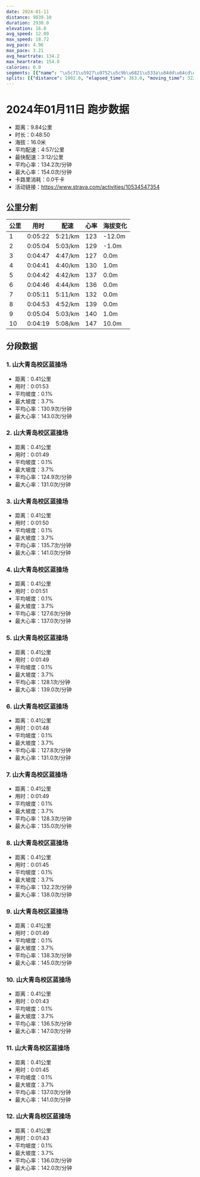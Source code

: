 ```yaml
---
date: 2024-01-11
distance: 9839.10
duration: 2930.0
elevation: 16.0
avg_speed: 12.09
max_speed: 18.72
avg_pace: 4.96
max_pace: 3.21
avg_heartrate: 134.2
max_heartrate: 154.0
calories: 0.0
segments: [{"name": "\u5c71\u5927\u9752\u5c9b\u6821\u533a\u84dd\u64cd\u573a", "distance": 408.3, "elapsed_time": 113.0, "moving_time": 113.0, "average_heartrate": 130.9, "max_heartrate": 143.0, "average_grade": 0.1, "maximum_grade": 3.7, "elevation_difference": 0.7999999999999998}, {"name": "\u5c71\u5927\u9752\u5c9b\u6821\u533a\u84dd\u64cd\u573a", "distance": 408.3, "elapsed_time": 109.0, "moving_time": 109.0, "average_heartrate": 124.9, "max_heartrate": 131.0, "average_grade": 0.1, "maximum_grade": 3.7, "elevation_difference": 0.7999999999999998}, {"name": "\u5c71\u5927\u9752\u5c9b\u6821\u533a\u84dd\u64cd\u573a", "distance": 408.3, "elapsed_time": 110.0, "moving_time": 110.0, "average_heartrate": 135.7, "max_heartrate": 141.0, "average_grade": 0.1, "maximum_grade": 3.7, "elevation_difference": 0.7999999999999998}, {"name": "\u5c71\u5927\u9752\u5c9b\u6821\u533a\u84dd\u64cd\u573a", "distance": 408.3, "elapsed_time": 111.0, "moving_time": 111.0, "average_heartrate": 127.6, "max_heartrate": 137.0, "average_grade": 0.1, "maximum_grade": 3.7, "elevation_difference": 0.7999999999999998}, {"name": "\u5c71\u5927\u9752\u5c9b\u6821\u533a\u84dd\u64cd\u573a", "distance": 408.3, "elapsed_time": 109.0, "moving_time": 109.0, "average_heartrate": 128.1, "max_heartrate": 139.0, "average_grade": 0.1, "maximum_grade": 3.7, "elevation_difference": 0.7999999999999998}, {"name": "\u5c71\u5927\u9752\u5c9b\u6821\u533a\u84dd\u64cd\u573a", "distance": 408.3, "elapsed_time": 108.0, "moving_time": 108.0, "average_heartrate": 127.8, "max_heartrate": 131.0, "average_grade": 0.1, "maximum_grade": 3.7, "elevation_difference": 0.7999999999999998}, {"name": "\u5c71\u5927\u9752\u5c9b\u6821\u533a\u84dd\u64cd\u573a", "distance": 408.3, "elapsed_time": 109.0, "moving_time": 109.0, "average_heartrate": 128.3, "max_heartrate": 135.0, "average_grade": 0.1, "maximum_grade": 3.7, "elevation_difference": 0.7999999999999998}, {"name": "\u5c71\u5927\u9752\u5c9b\u6821\u533a\u84dd\u64cd\u573a", "distance": 408.3, "elapsed_time": 105.0, "moving_time": 105.0, "average_heartrate": 132.2, "max_heartrate": 138.0, "average_grade": 0.1, "maximum_grade": 3.7, "elevation_difference": 0.7999999999999998}, {"name": "\u5c71\u5927\u9752\u5c9b\u6821\u533a\u84dd\u64cd\u573a", "distance": 408.3, "elapsed_time": 109.0, "moving_time": 109.0, "average_heartrate": 138.3, "max_heartrate": 145.0, "average_grade": 0.1, "maximum_grade": 3.7, "elevation_difference": 0.7999999999999998}, {"name": "\u5c71\u5927\u9752\u5c9b\u6821\u533a\u84dd\u64cd\u573a", "distance": 408.3, "elapsed_time": 103.0, "moving_time": 103.0, "average_heartrate": 136.5, "max_heartrate": 147.0, "average_grade": 0.1, "maximum_grade": 3.7, "elevation_difference": 0.7999999999999998}, {"name": "\u5c71\u5927\u9752\u5c9b\u6821\u533a\u84dd\u64cd\u573a", "distance": 408.3, "elapsed_time": 105.0, "moving_time": 105.0, "average_heartrate": 137.0, "max_heartrate": 141.0, "average_grade": 0.1, "maximum_grade": 3.7, "elevation_difference": 0.7999999999999998}, {"name": "\u5c71\u5927\u9752\u5c9b\u6821\u533a\u84dd\u64cd\u573a", "distance": 408.3, "elapsed_time": 103.0, "moving_time": 103.0, "average_heartrate": 136.0, "max_heartrate": 142.0, "average_grade": 0.1, "maximum_grade": 3.7, "elevation_difference": 0.7999999999999998}]
splits: [{"distance": 1002.0, "elapsed_time": 363.0, "moving_time": 322.0, "average_speed": 3.11, "pace": 5.359067524115756, "average_heartrate": 123.4751552795031, "elevation_difference": -12.0, "split_number": 1}, {"distance": 999.5, "elapsed_time": 304.0, "moving_time": 304.0, "average_speed": 3.29, "pace": 5.065866261398176, "average_heartrate": 129.3815789473684, "elevation_difference": -1.0, "split_number": 2}, {"distance": 999.5, "elapsed_time": 287.0, "moving_time": 287.0, "average_speed": 3.48, "pace": 4.789281609195402, "average_heartrate": 127.36236933797909, "elevation_difference": 0.0, "split_number": 3}, {"distance": 1001.5, "elapsed_time": 281.0, "moving_time": 281.0, "average_speed": 3.56, "pace": 4.681657303370786, "average_heartrate": 130.9644128113879, "elevation_difference": 1.0, "split_number": 4}, {"distance": 997.5, "elapsed_time": 282.0, "moving_time": 282.0, "average_speed": 3.54, "pace": 4.708107344632768, "average_heartrate": 137.4113475177305, "elevation_difference": 0.0, "split_number": 5}, {"distance": 1002.5, "elapsed_time": 286.0, "moving_time": 286.0, "average_speed": 3.51, "pace": 4.748347578347579, "average_heartrate": 136.44718309859155, "elevation_difference": 0.0, "split_number": 6}, {"distance": 997.5, "elapsed_time": 311.0, "moving_time": 311.0, "average_speed": 3.21, "pace": 5.192118380062305, "average_heartrate": 132.43086816720256, "elevation_difference": 0.0, "split_number": 7}, {"distance": 1001.0, "elapsed_time": 293.0, "moving_time": 293.0, "average_speed": 3.42, "pace": 4.873304093567251, "average_heartrate": 139.79522184300342, "elevation_difference": 0.0, "split_number": 8}, {"distance": 999.5, "elapsed_time": 304.0, "moving_time": 304.0, "average_speed": 3.29, "pace": 5.065866261398176, "average_heartrate": 140.44736842105263, "elevation_difference": 1.0, "split_number": 9}, {"distance": 838.6, "elapsed_time": 259.0, "moving_time": 259.0, "average_speed": 3.24, "pace": 5.144043209876543, "average_heartrate": 147.03100775193798, "elevation_difference": 10.0, "split_number": 10}]
---
```


# 2024年01月11日 跑步数据

- 距离：9.84公里
- 时长：0:48:50
- 海拔：16.0米
- 平均配速：4:57/公里
- 最快配速：3:12/公里
- 平均心率：134.2次/分钟
- 最大心率：154.0次/分钟
- 卡路里消耗：0.0千卡
- 活动链接：https://www.strava.com/activities/10534547354

## 公里分割

| 公里 | 用时 | 配速 | 心率 | 海拔变化 |
|------|------|------|------|------|
| 1 | 0:05:22 | 5:21/km | 123 | -12.0m |
| 2 | 0:05:04 | 5:03/km | 129 | -1.0m |
| 3 | 0:04:47 | 4:47/km | 127 | 0.0m |
| 4 | 0:04:41 | 4:40/km | 130 | 1.0m |
| 5 | 0:04:42 | 4:42/km | 137 | 0.0m |
| 6 | 0:04:46 | 4:44/km | 136 | 0.0m |
| 7 | 0:05:11 | 5:11/km | 132 | 0.0m |
| 8 | 0:04:53 | 4:52/km | 139 | 0.0m |
| 9 | 0:05:04 | 5:03/km | 140 | 1.0m |
| 10 | 0:04:19 | 5:08/km | 147 | 10.0m |


## 分段数据

### 1. 山大青岛校区蓝操场

- 距离：0.41公里
- 用时：0:01:53
- 平均坡度：0.1%
- 最大坡度：3.7%
- 平均心率：130.9次/分钟
- 最大心率：143.0次/分钟

### 2. 山大青岛校区蓝操场

- 距离：0.41公里
- 用时：0:01:49
- 平均坡度：0.1%
- 最大坡度：3.7%
- 平均心率：124.9次/分钟
- 最大心率：131.0次/分钟

### 3. 山大青岛校区蓝操场

- 距离：0.41公里
- 用时：0:01:50
- 平均坡度：0.1%
- 最大坡度：3.7%
- 平均心率：135.7次/分钟
- 最大心率：141.0次/分钟

### 4. 山大青岛校区蓝操场

- 距离：0.41公里
- 用时：0:01:51
- 平均坡度：0.1%
- 最大坡度：3.7%
- 平均心率：127.6次/分钟
- 最大心率：137.0次/分钟

### 5. 山大青岛校区蓝操场

- 距离：0.41公里
- 用时：0:01:49
- 平均坡度：0.1%
- 最大坡度：3.7%
- 平均心率：128.1次/分钟
- 最大心率：139.0次/分钟

### 6. 山大青岛校区蓝操场

- 距离：0.41公里
- 用时：0:01:48
- 平均坡度：0.1%
- 最大坡度：3.7%
- 平均心率：127.8次/分钟
- 最大心率：131.0次/分钟

### 7. 山大青岛校区蓝操场

- 距离：0.41公里
- 用时：0:01:49
- 平均坡度：0.1%
- 最大坡度：3.7%
- 平均心率：128.3次/分钟
- 最大心率：135.0次/分钟

### 8. 山大青岛校区蓝操场

- 距离：0.41公里
- 用时：0:01:45
- 平均坡度：0.1%
- 最大坡度：3.7%
- 平均心率：132.2次/分钟
- 最大心率：138.0次/分钟

### 9. 山大青岛校区蓝操场

- 距离：0.41公里
- 用时：0:01:49
- 平均坡度：0.1%
- 最大坡度：3.7%
- 平均心率：138.3次/分钟
- 最大心率：145.0次/分钟

### 10. 山大青岛校区蓝操场

- 距离：0.41公里
- 用时：0:01:43
- 平均坡度：0.1%
- 最大坡度：3.7%
- 平均心率：136.5次/分钟
- 最大心率：147.0次/分钟

### 11. 山大青岛校区蓝操场

- 距离：0.41公里
- 用时：0:01:45
- 平均坡度：0.1%
- 最大坡度：3.7%
- 平均心率：137.0次/分钟
- 最大心率：141.0次/分钟

### 12. 山大青岛校区蓝操场

- 距离：0.41公里
- 用时：0:01:43
- 平均坡度：0.1%
- 最大坡度：3.7%
- 平均心率：136.0次/分钟
- 最大心率：142.0次/分钟

